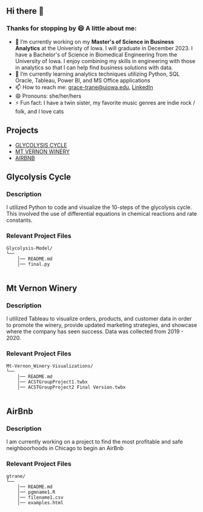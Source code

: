 ## Hi there 👋
### Thanks for stopping by 😄 A little about me:
- 🔭 I’m currently working on my **Master's of Science in Business Analytics** at the Univeristy of Iowa. I will graduate in December 2023. I have a Bachelor's of Science in Biomedical Engineering from the University of Iowa. I enjoy combining my skills in engineering with those in analytics so that I can help find business solutions with data.
- 🌱 I’m currently learning analytics techniques utilizing Python, SQL Oracle, Tableau, Power BI, and MS Office applications
- 📫 How to reach me: grace-trane@uiowa.edu, [LinkedIn](https://www.linkedin.com/in/grace-trane/)
- 😄 Pronouns: she/her/hers
- ⚡ Fun fact: I have a twin sister, my favorite music genres are indie rock / folk, and I love cats

## Projects
- [GLYCOLYSIS CYCLE](#Glycolysis-Cycle)
- [MT VERNON WINERY](#Mt-Vernon-Winery)
- [AIRBNB](#AirBnb)
## Glycolysis Cycle
### Description
I utilized Python to code and visualize the 10-steps of the glycolysis cycle. This involved the use of differential equations in chemical reactions and rate constants. 
### Relevant Project Files
```text
Glycolysis-Model/
└── 
    │── README.md
    │── final.py
   
```
## Mt Vernon Winery
### Description
I utilized Tableau to visualize orders, products, and customer data in order to promote the winery, provide updated marketing strategies, and showcase where the company has seen success. Data was collected from 2019 - 2020.
### Relevant Project Files
```text
Mt-Vernon_Winery-Visualizations/
└── 
    │── README.md
    │── ACSTGroupProject1.twbx
    │── ACSTGroupProject2 Final Version.twbx
   
```
## AirBnb
### Description
I am currently working on a project to find the most profitable and safe neighboorhoods in Chicago to begin an AirBnb
### Relevant Project Files
```text
gtrane/
└── 
    │── README.md
    │── pgmname1.R
    │── filename1.csv
    │── examples.html
   
```
